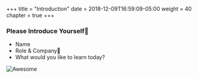 +++
title = "Introduction"
date = 2018-12-09T16:59:09-05:00
weight = 40
chapter = true
+++

### Please Introduce Yourself 

* Name
* Role & Company
* What would you like to learn today?

![Awesome](/docker-k8s-presentation/images/awesome.png)
